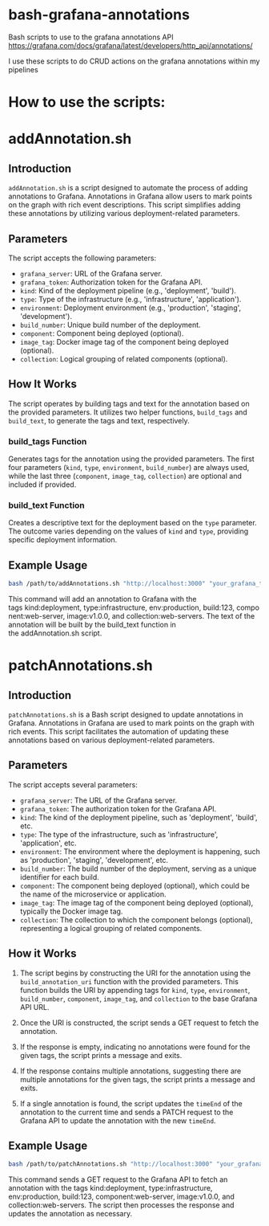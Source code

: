 # bash-grafana-annotations
Bash scripts to use to the grafana annotations API
https://grafana.com/docs/grafana/latest/developers/http_api/annotations/

I use these scripts to do CRUD actions on the grafana annotations within my pipelines

# How to use the scripts:

# addAnnotation.sh

## Introduction
`addAnnotation.sh` is a script designed to automate the process of adding annotations to Grafana. Annotations in Grafana allow users to mark points on the graph with rich event descriptions. This script simplifies adding these annotations by utilizing various deployment-related parameters.

## Parameters
The script accepts the following parameters:

- `grafana_server`: URL of the Grafana server.
- `grafana_token`: Authorization token for the Grafana API.
- `kind`: Kind of the deployment pipeline (e.g., 'deployment', 'build').
- `type`: Type of the infrastructure (e.g., 'infrastructure', 'application').
- `environment`: Deployment environment (e.g., 'production', 'staging', 'development').
- `build_number`: Unique build number of the deployment.
- `component`: Component being deployed (optional).
- `image_tag`: Docker image tag of the component being deployed (optional).
- `collection`: Logical grouping of related components (optional).

## How It Works
The script operates by building tags and text for the annotation based on the provided parameters. It utilizes two helper functions, `build_tags` and `build_text`, to generate the tags and text, respectively.

### build_tags Function
Generates tags for the annotation using the provided parameters. The first four parameters (`kind`, `type`, `environment`, `build_number`) are always used, while the last three (`component`, `image_tag`, `collection`) are optional and included if provided.

### build_text Function
Creates a descriptive text for the deployment based on the `type` parameter. The outcome varies depending on the values of `kind` and `type`, providing specific deployment information.

## Example Usage
```bash
bash /path/to/addAnnotations.sh "http://localhost:3000" "your_grafana_token" "deployment" "infrastructure" "production" "123" "web-server" "v1.0.0" "web-servers"
```

This command will add an annotation to Grafana with the tags kind:deployment, type:infrastructure, env:production, build:123, component:web-server, image:v1.0.0, and collection:web-servers. The text of the annotation will be built by the build_text function in the addAnnotation.sh script.

# patchAnnotations.sh

## Introduction
`patchAnnotations.sh` is a Bash script designed to update annotations in Grafana. Annotations in Grafana are used to mark points on the graph with rich events. This script facilitates the automation of updating these annotations based on various deployment-related parameters.

## Parameters

The script accepts several parameters:

- `grafana_server`: The URL of the Grafana server.
- `grafana_token`: The authorization token for the Grafana API.
- `kind`: The kind of the deployment pipeline, such as 'deployment', 'build', etc.
- `type`: The type of the infrastructure, such as 'infrastructure', 'application', etc.
- `environment`: The environment where the deployment is happening, such as 'production', 'staging', 'development', etc.
- `build_number`: The build number of the deployment, serving as a unique identifier for each build.
- `component`: The component being deployed (optional), which could be the name of the microservice or application.
- `image_tag`: The image tag of the component being deployed (optional), typically the Docker image tag.
- `collection`: The collection to which the component belongs (optional), representing a logical grouping of related components.

## How it Works

1. The script begins by constructing the URI for the annotation using the `build_annotation_uri` function with the provided parameters. This function builds the URI by appending tags for `kind`, `type`, `environment`, `build_number`, `component`, `image_tag`, and `collection` to the base Grafana API URL.

2. Once the URI is constructed, the script sends a GET request to fetch the annotation.

3. If the response is empty, indicating no annotations were found for the given tags, the script prints a message and exits.

4. If the response contains multiple annotations, suggesting there are multiple annotations for the given tags, the script prints a message and exits.

5. If a single annotation is found, the script updates the `timeEnd` of the annotation to the current time and sends a PATCH request to the Grafana API to update the annotation with the new `timeEnd`.

## Example Usage

```bash
bash /path/to/patchAnnotations.sh "http://localhost:3000" "your_grafana_token" "deployment" "infrastructure" "production" "123" "web-server" "v1.0.0" "web-servers"
```

This command sends a GET request to the Grafana API to fetch an annotation with the tags kind:deployment, type:infrastructure, env:production, build:123, component:web-server, image:v1.0.0, and collection:web-servers. The script then processes the response and updates the annotation as necessary.
